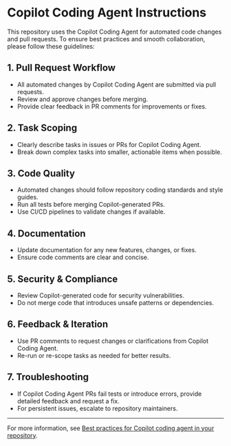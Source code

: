 # Copilot Coding Agent Instructions

This repository uses the Copilot Coding Agent for automated code changes and pull requests. To ensure best practices and smooth collaboration, please follow these guidelines:

## 1. Pull Request Workflow
- All automated changes by Copilot Coding Agent are submitted via pull requests.
- Review and approve changes before merging.
- Provide clear feedback in PR comments for improvements or fixes.

## 2. Task Scoping
- Clearly describe tasks in issues or PRs for Copilot Coding Agent.
- Break down complex tasks into smaller, actionable items when possible.

## 3. Code Quality
- Automated changes should follow repository coding standards and style guides.
- Run all tests before merging Copilot-generated PRs.
- Use CI/CD pipelines to validate changes if available.

## 4. Documentation
- Update documentation for any new features, changes, or fixes.
- Ensure code comments are clear and concise.

## 5. Security & Compliance
- Review Copilot-generated code for security vulnerabilities.
- Do not merge code that introduces unsafe patterns or dependencies.

## 6. Feedback & Iteration
- Use PR comments to request changes or clarifications from Copilot Coding Agent.
- Re-run or re-scope tasks as needed for better results.

## 7. Troubleshooting
- If Copilot Coding Agent PRs fail tests or introduce errors, provide detailed feedback and request a fix.
- For persistent issues, escalate to repository maintainers.

---

For more information, see [Best practices for Copilot coding agent in your repository](https://gh.io/copilot-coding-agent-tips).
